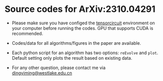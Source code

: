 # Source codes for ArXiv:2310.04291
- Please make sure you have configed the [tensorcircuit](https://tensorcircuit.readthedocs.io/en/latest/) environment on your computer before running the codes. GPU that supports CUDA is recommended.

- Codes/data for all algorithms/figures in the paper are available.

- Each python script for an algorithm has two options: ```reEvolve``` and ```plot```. Default setting only plots the result based on existing data.

- For any other question, please contact me via dingyiming@westlake.edu.cn
